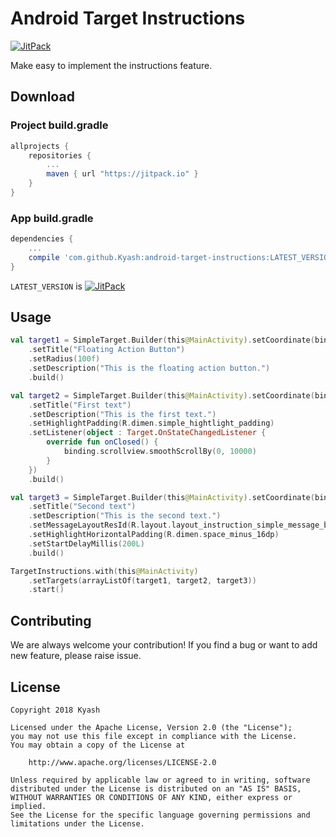 # Android Target Instructions

[![JitPack](https://jitpack.io/v/Kyash/android-target-instructions.svg)](https://jitpack.io/#Kyash/android-target-instructions)

Make easy to implement the instructions feature.

## Download

### Project build.gradle

```groovy
allprojects {
    repositories {
        ...
        maven { url "https://jitpack.io" }
    }
}
```

### App build.gradle

```groovy
dependencies {
    ...
    compile 'com.github.Kyash:android-target-instructions:LATEST_VERSION'
}
```

`LATEST_VERSION` is  [![JitPack](https://jitpack.io/v/Kyash/android-target-instructions.svg)](https://jitpack.io/#Kyash/android-target-instructions)

## Usage

```kotlin
val target1 = SimpleTarget.Builder(this@MainActivity).setCoordinate(binding.fab)
    .setTitle("Floating Action Button")
    .setRadius(100f)
    .setDescription("This is the floating action button.")
    .build()

val target2 = SimpleTarget.Builder(this@MainActivity).setCoordinate(binding.firstText)
    .setTitle("First text")
    .setDescription("This is the first text.")
    .setHighlightPadding(R.dimen.simple_hightlight_padding)
    .setListener(object : Target.OnStateChangedListener {
        override fun onClosed() {
            binding.scrollview.smoothScrollBy(0, 10000)
        }
    })
    .build()

val target3 = SimpleTarget.Builder(this@MainActivity).setCoordinate(binding.secondText)
    .setTitle("Second text")
    .setDescription("This is the second text.")
    .setMessageLayoutResId(R.layout.layout_instruction_simple_message_black)
    .setHighlightHorizontalPadding(R.dimen.space_minus_16dp)
    .setStartDelayMillis(200L)
    .build()

TargetInstructions.with(this@MainActivity)
    .setTargets(arrayListOf(target1, target2, target3))
    .start()
```

## Contributing
We are always welcome your contribution!
If you find a bug or want to add new feature, please raise issue.

## License

```
Copyright 2018 Kyash

Licensed under the Apache License, Version 2.0 (the "License");
you may not use this file except in compliance with the License.
You may obtain a copy of the License at

    http://www.apache.org/licenses/LICENSE-2.0

Unless required by applicable law or agreed to in writing, software
distributed under the License is distributed on an "AS IS" BASIS,
WITHOUT WARRANTIES OR CONDITIONS OF ANY KIND, either express or implied.
See the License for the specific language governing permissions and
limitations under the License.
```